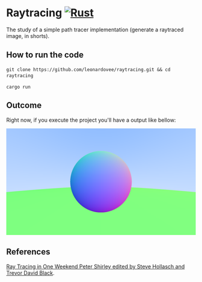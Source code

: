 # Raytracing [![Rust](https://github.com/leonardovee/raytracing/actions/workflows/rust.yml/badge.svg)](https://github.com/leonardovee/raytracing/actions/workflows/rust.yml)

The study of a simple path tracer implementation (generate a raytraced image, in shorts).

## How to run the code

```
git clone https://github.com/leonardovee/raytracing.git && cd raytracing
```

```
cargo run
```

## Outcome

Right now, if you execute the project you'll have a output like bellow:

![Shaded sphere](/img/sphere.png)

## References
[Ray Tracing in One Weekend Peter Shirley edited by Steve Hollasch and Trevor David Black](https://raytracing.github.io/books/RayTracingInOneWeekend.html "Copyright 2018-2020 Peter Shirley. All rights reserved.").
